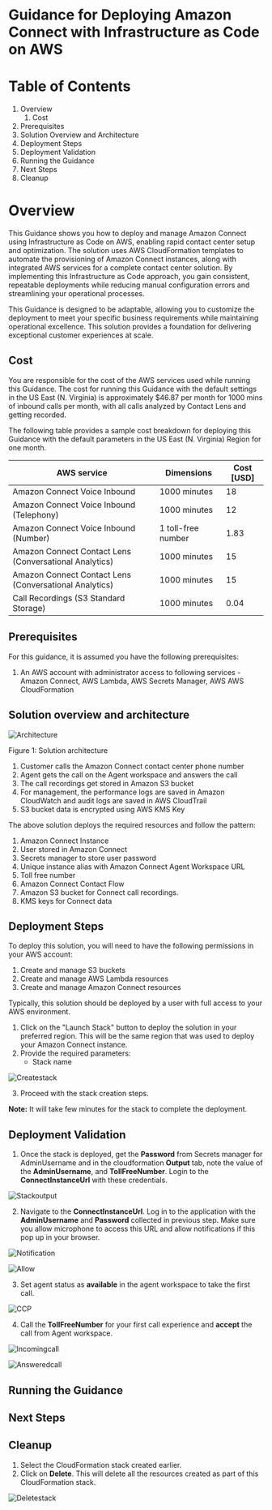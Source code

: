 # Guidance for Deploying Amazon Connect with Infrastructure as Code on AWS

# Table of Contents

1. Overview
    1. Cost
2. Prerequisites
3. Solution Overview and Architecture
4. Deployment Steps
5. Deployment Validation
6. Running the Guidance
7. Next Steps
8. Cleanup

# Overview

This Guidance shows you how to deploy and manage Amazon Connect using Infrastructure as Code on AWS, enabling rapid contact center setup and optimization. The solution uses AWS CloudFormation templates to automate the provisioning of Amazon Connect instances, along with integrated AWS services for a complete contact center solution. By implementing this Infrastructure as Code approach, you gain consistent, repeatable deployments while reducing manual configuration errors and streamlining your operational processes.

This Guidance is designed to be adaptable, allowing you to customize the deployment to meet your specific business requirements while maintaining operational excellence. This solution provides a foundation for delivering exceptional customer experiences at scale.

## Cost

You are responsible for the cost of the AWS services used while running this Guidance. The cost for running this Guidance with the default settings in the US East (N. Virginia) is approximately $46.87 per month for 1000 mins of inbound calls per month, with all calls analyzed by Contact Lens and getting recorded.

The following table provides a sample cost breakdown for deploying this Guidance with the default parameters in the US East (N. Virginia) Region for one month.

| AWS service | Dimensions | Cost [USD] |
|---|---|---|
| Amazon Connect Voice Inbound | 1000 minutes | 18 |
| Amazon Connect Voice Inbound (Telephony) | 1000 minutes | 12 |
| Amazon Connect Voice Inbound (Number) | 1 toll-free number | 1.83 |
| Amazon Connect Contact Lens (Conversational Analytics) | 1000 minutes | 15 |
| Amazon Connect Contact Lens (Conversational Analytics) | 1000 minutes | 15 |
| Call Recordings (S3 Standard Storage) | 1000 minutes | 0.04 |

## Prerequisites

For this guidance, it is assumed you have the following prerequisites:
1. An AWS account with administrator access to following services - Amazon Connect, AWS Lambda, AWS Secrets Manager, AWS AWS CloudFormation


## Solution overview and architecture

![Architecture](/assets/Architecture.png)

Figure 1: Solution architecture

1.	Customer calls the Amazon Connect contact center phone number
2.	Agent gets the call on the Agent workspace and answers the call
3.	The call recordings get stored in Amazon S3 bucket
4.	For management, the performance logs are saved in Amazon CloudWatch and audit logs are saved in AWS CloudTrail
5.	S3 bucket data is encrypted using AWS KMS Key

The above solution deploys the required resources and follow the pattern:

1.	Amazon Connect Instance
2.	User stored in Amazon Connect
3.  Secrets manager to store user password
4.	Unique instance alias with Amazon Connect Agent Workspace URL
5.	Toll free number
6.	Amazon Connect Contact Flow
7.	Amazon S3 bucket for Connect call recordings.
8.	KMS keys for Connect data

## Deployment Steps

To deploy this solution, you will need to have the following permissions in your AWS account:

1.	Create and manage S3 buckets
2.	Create and manage AWS Lambda resources
3.	Create and manage Amazon Connect resources

Typically, this solution should be deployed by a user with full access to your AWS environment.

1.	Click on the "Launch Stack" button to deploy the solution in your preferred region. This will be the same region that was used to deploy your Amazon Connect instance.
2.	Provide the required parameters:
    - Stack name

![Createstack](/assets/Createstack.png)

3.	Proceed with the stack creation steps.

**Note:** It will take few minutes for the stack to complete the deployment.

## Deployment Validation

1.	Once the stack is deployed, get the **Password** from Secrets manager for AdminUsername and in the cloudformation **Output** tab, note the value of the **AdminUsername**, and **TollFreeNumber**. Login to the **ConnectInstanceUrl** with these credentials. 

![Stackoutput](/assets/Stackoutput.png)

2.	Navigate to the **ConnectInstanceUrl**. Log in to the application with the **AdminUsername** and **Password** collected in previous step. Make sure you allow microphone to access this URL and allow notifications if this pop up in your browser.

![Notification](/assets/Notification.png)

![Allow](/assets/Allow.png)

3.	Set agent status as **available** in the agent workspace to take the first call.

![CCP](/assets/CCP.png)

4.	Call the **TollFreeNumber** for your first call experience and **accept** the call from Agent workspace.

![Incomingcall](/assets/Incomingcall.png)

![Answeredcall](/assets/Answeredcall.png)

## Running the Guidance

## Next Steps

## Cleanup
1.	Select the CloudFormation stack created earlier.
2.	Click on **Delete**. This will delete all the resources created as part of this CloudFormation stack.

![Deletestack](/assets/Deletestack.png)
